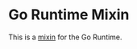 # Go Runtime Mixin

This is a [mixin](https://github.com/monitoring-mixins/docs) for the Go Runtime.


